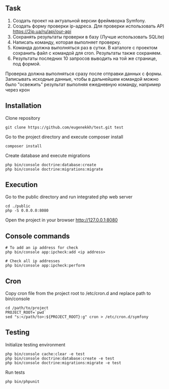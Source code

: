 Task
----
1. Создать проект на актуальной версии фреймворка Symfony.
2. Создать форму проверки ip-адреса. Для проверки использовать API https://2ip.ua/ru/api/our-api
3. Сохранять результаты проверки в базу (Лучше использовать SQLite)
4. Написать команду, которая выполняет проверку.
5. Команда должна выполняться раз в сутки. В каталоге с проектом сохранить файл с командой для cron. Результаты также сохраняем.
6. Результаты последних 10 запросов выводить на той же странице, под формой.

Проверка должна выполняться сразу после отправки данных с формы. Записывать исходные данные, чтобы в дальнейшем командой можно было "освежить" результат выполняя ежедневную команду, например через крон

Installation
------------
Clone repository
```shell
git clone https://github.com/eugenekkh/test.git test
```

Go to the project directory and execute composer install
```shell
composer install
```

Create database and execute migrations
```shell
php bin/console doctrine:database:create
php bin/console doctrine:migrations:migrate
```

Execution
---------
Go to the public directory and run integrated php web server
```shell
cd ./public
php -S 0.0.0.0:8080
```

Open the project in your browser http://127.0.0.1:8080

Console commands
----------------
```shell
# To add an ip address for check
php bin/console app:ipcheck:add <ip address>
```

```shell
# Check all ip addresses
php bin/console app:ipcheck:perform
```

Cron
----
Copy cron file from the project root to /etc/cron.d and replace path to bin/console
```shell
cd /path/to/project
PROJECT_ROOT=`pwd`
sed "s:</path/to>:${PROJECT_ROOT}:g" cron > /etc/cron.d/symfony
```

Testing
-------
Initialize testing environment
```shell
php bin/console cache:clear -e test
php bin/console doctrine:database:create -e test
php bin/console doctrine:migrations:migrate -e test
```

Run tests
```shell
php bin/phpunit
```
